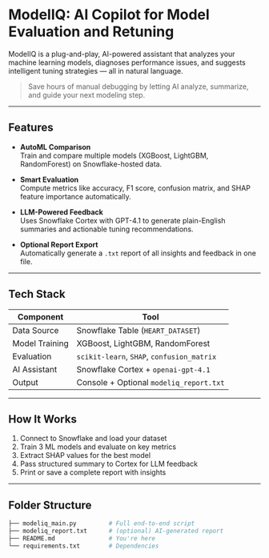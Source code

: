 #  ModelIQ: AI Copilot for Model Evaluation and Retuning

ModelIQ is a plug-and-play, AI-powered assistant that analyzes your machine learning models, diagnoses performance issues, and suggests intelligent tuning strategies — all in natural language.

>  Save hours of manual debugging by letting AI analyze, summarize, and guide your next modeling step.

---

## Features

- **AutoML Comparison**  
  Train and compare multiple models (XGBoost, LightGBM, RandomForest) on Snowflake-hosted data.

- **Smart Evaluation**  
  Compute metrics like accuracy, F1 score, confusion matrix, and SHAP feature importance automatically.

- **LLM-Powered Feedback**  
  Uses Snowflake Cortex with GPT-4.1 to generate plain-English summaries and actionable tuning recommendations.

- **Optional Report Export**  
  Automatically generate a `.txt` report of all insights and feedback in one file.

---

## Tech Stack

| Component | Tool |
|----------|------|
| Data Source | Snowflake Table (`HEART_DATASET`) |
| Model Training | XGBoost, LightGBM, RandomForest |
| Evaluation | `scikit-learn`, `SHAP`, `confusion_matrix` |
| AI Assistant | Snowflake Cortex + `openai-gpt-4.1` |
| Output | Console + Optional `modeliq_report.txt` |

---

## How It Works

1. Connect to Snowflake and load your dataset
2. Train 3 ML models and evaluate on key metrics
3. Extract SHAP values for the best model
4. Pass structured summary to Cortex for LLM feedback
5. Print or save a complete report with insights

---

## Folder Structure

```bash
├── modeliq_main.py         # Full end-to-end script
├── modeliq_report.txt      # (optional) AI-generated report
├── README.md               # You're here
└── requirements.txt        # Dependencies
